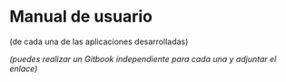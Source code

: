 # Manual de usuario

(de cada una de las aplicaciones desarrolladas)

_(puedes realizar un Gitbook independiente para cada una y adjuntar el enlace)_

